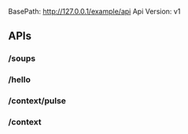 BasePath: http://127.0.0.1/example/api
Api Version: v1

## APIs
### /soups


### /hello


### /context/pulse


### /context


